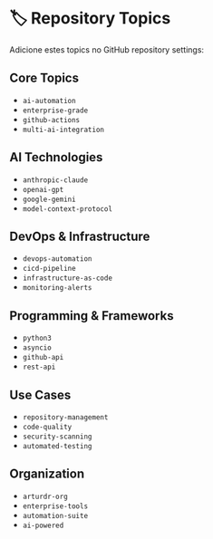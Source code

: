 # 🏷️ Repository Topics

Adicione estes topics no GitHub repository settings:

## Core Topics
- `ai-automation`
- `enterprise-grade` 
- `github-actions`
- `multi-ai-integration`

## AI Technologies
- `anthropic-claude`
- `openai-gpt`
- `google-gemini`
- `model-context-protocol`

## DevOps & Infrastructure  
- `devops-automation`
- `cicd-pipeline`
- `infrastructure-as-code`
- `monitoring-alerts`

## Programming & Frameworks
- `python3`
- `asyncio`
- `github-api`
- `rest-api`

## Use Cases
- `repository-management`
- `code-quality`
- `security-scanning`
- `automated-testing`

## Organization
- `arturdr-org`
- `enterprise-tools`
- `automation-suite`
- `ai-powered`
